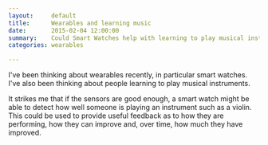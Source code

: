```yaml
---
layout:     default
title:      Wearables and learning music
date:       2015-02-04 12:00:00
summary:    Could Smart Watches help with learning to play musical instruments?
categories: wearables

---
```


I've been thinking about wearables recently, in particular smart watches. I've also been thinking about people learning to play musical instruments.

It strikes me that if the sensors are good enough, a smart watch might be able to detect how well someone is playing an instrument such as a violin. This could be used to provide useful feedback as to how they are performing, how they can improve and, over time, how much they have improved.